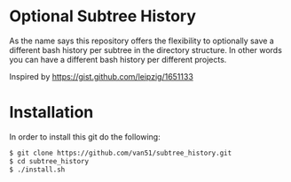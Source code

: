 # Optional Subtree History

As the name says this repository offers the flexibility to optionally save a different bash history per subtree in the directory structure.
In other words you can have a different bash history per different projects.

Inspired by https://gist.github.com/leipzig/1651133

# Installation

In order to install this git do the following:

```bash
$ git clone https://github.com/van51/subtree_history.git
$ cd subtree_history
$ ./install.sh
```
